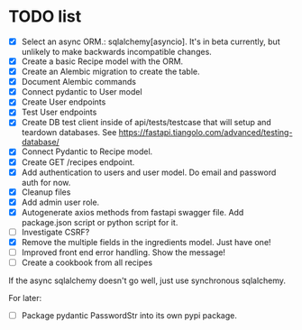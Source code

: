 # TODO list

- [x] Select an async ORM.: sqlalchemy[asyncio]. It's in beta currently, but unlikely to make backwards incompatible changes.
- [x] Create a basic Recipe model with the ORM.
- [x] Create an Alembic migration to create the table.
- [x] Document Alembic commands
- [x] Connect pydantic to User model
- [x] Create User endpoints
- [x] Test User endpoints
- [x] Create DB test client inside of api/tests/testcase that will setup and teardown databases. See https://fastapi.tiangolo.com/advanced/testing-database/
- [x] Connect Pydantic to Recipe model.
- [x] Create GET /recipes endpoint.
- [x] Add authentication to users and user model. Do email and password auth for now.
- [x] Cleanup files
- [x] Add admin user role.
- [x] Autogenerate axios methods from fastapi swagger file. Add package.json script or python script for it.
- [ ] Investigate CSRF?
- [x] Remove the multiple fields in the ingredients model. Just have one!
- [ ] Improved front end error handling. Show the message!
- [ ] Create a cookbook from all recipes

If the async sqlalchemy doesn't go well, just use synchronous sqlalchemy.

For later:

- [ ] Package pydantic PasswordStr into its own pypi package.
